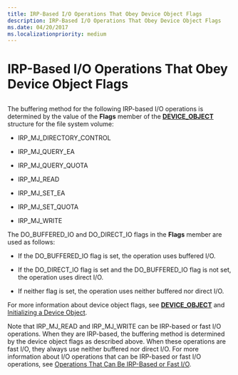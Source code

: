 ```yaml
---
title: IRP-Based I/O Operations That Obey Device Object Flags
description: IRP-Based I/O Operations That Obey Device Object Flags
ms.date: 04/20/2017
ms.localizationpriority: medium
---
```


# IRP-Based I/O Operations That Obey Device Object Flags


## <span id="ddk_irp_based_io_operations_that_obey_device_object_flags_if"></span><span id="DDK_IRP_BASED_IO_OPERATIONS_THAT_OBEY_DEVICE_OBJECT_FLAGS_IF"></span>


The buffering method for the following IRP-based I/O operations is determined by the value of the **Flags** member of the [**DEVICE\_OBJECT**](/windows-hardware/drivers/ddi/wdm/ns-wdm-_device_object) structure for the file system volume:

-   IRP\_MJ\_DIRECTORY\_CONTROL

-   IRP\_MJ\_QUERY\_EA

-   IRP\_MJ\_QUERY\_QUOTA

-   IRP\_MJ\_READ

-   IRP\_MJ\_SET\_EA

-   IRP\_MJ\_SET\_QUOTA

-   IRP\_MJ\_WRITE

The DO\_BUFFERED\_IO and DO\_DIRECT\_IO flags in the **Flags** member are used as follows:

-   If the DO\_BUFFERED\_IO flag is set, the operation uses buffered I/O.

-   If the DO\_DIRECT\_IO flag is set and the DO\_BUFFERED\_IO flag is not set, the operation uses direct I/O.

-   If neither flag is set, the operation uses neither buffered nor direct I/O.

For more information about device object flags, see [**DEVICE\_OBJECT**](/windows-hardware/drivers/ddi/wdm/ns-wdm-_device_object) and [Initializing a Device Object](../kernel/initializing-a-device-object.md).

Note that IRP\_MJ\_READ and IRP\_MJ\_WRITE can be IRP-based or fast I/O operations. When they are IRP-based, the buffering method is determined by the device object flags as described above. When these operations are fast I/O, they always use neither buffered nor direct I/O. For more information about I/O operations that can be IRP-based or fast I/O operations, see [Operations That Can Be IRP-Based or Fast I/O](operations-that-can-be-irp-based-or-fast-i-o.md).

 

